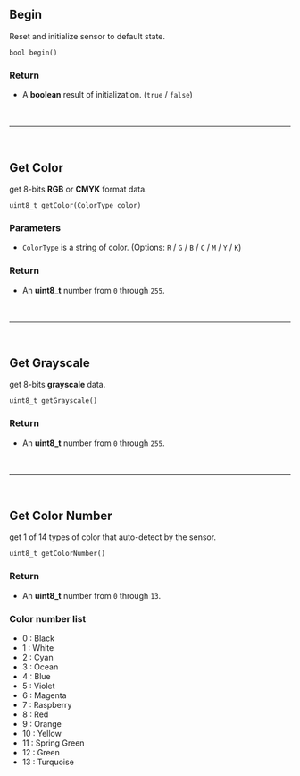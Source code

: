 ## Begin

Reset and initialize sensor to default state.

```Arduino
bool begin()
```
### Return

- A **boolean** result of initialization. (`true` / `false`)
<br /><br /><br />
***
<br />

## Get Color

get 8-bits **RGB** or **CMYK** format data.

```Arduino
uint8_t getColor(ColorType color)
```

### Parameters

- `ColorType` is a string of color. (Options: `R` / `G` / `B` / `C` / `M` / `Y` / `K`)

### Return

- An **uint8_t** number from `0` through `255`.
<br /><br /><br />
***
<br />

## Get Grayscale

get 8-bits **grayscale** data.

```Arduino
uint8_t getGrayscale()
```

### Return

- An **uint8_t** number from `0` through `255`.
<br /><br /><br />
***
<br />


## Get Color Number

get 1 of 14 types of color that auto-detect by the sensor.

```Arduino
uint8_t getColorNumber()
```

### Return

- An **uint8_t** number from `0` through `13`.

### Color number list

- 0 : Black
- 1 : White
- 2 : Cyan
- 3 : Ocean
- 4 : Blue
- 5 : Violet
- 6 : Magenta
- 7 : Raspberry
- 8 : Red
- 9 : Orange
- 10 : Yellow
- 11 : Spring Green
- 12 : Green
- 13 : Turquoise
